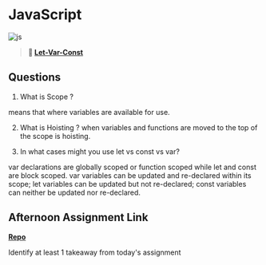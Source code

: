 # JavaScript

![js](https://bcw.blob.core.windows.net/public/img/courses/js.gif)

> **📖 [Let-Var-Const](https://codeworksacademy.com/fs-student-guide/resources/wk2/01-Let-Var-Const)**

## Questions

1. What is Scope ? 

means that where variables are available for use.

2. What is Hoisting ?
when variables and functions are moved to the top of the scope is hoisting.

3. In what cases might you use let vs const vs var?

var declarations are globally scoped or function scoped while let and const are block scoped. var variables can be updated and re-declared within its scope; let variables can be updated but not re-declared; const variables can neither be updated nor re-declared.

## Afternoon Assignment Link

**[Repo](https://github.com/EllaMarcum/dayone.git)**

Identify at least 1 takeaway from today's assignment
